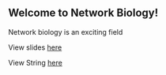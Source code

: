 ## Welcome to Network Biology!

Network biology is an exciting field 


View slides [here](slides.html)

View String [here](String/string.html)
